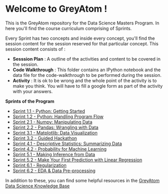 # Welcome to GreyAtom !

This is the GreyAtom repository for the Data Science Masters Program. In here you'll find the course curriculum comprising of Sprints. 

Every Sprint has two concepts and inside every concept, you'll find the session content for the session reserved for that particular concept. This session content consists of :

- **Sesssion Plan** :   A outline of the activities and content to be covered in the session.
- **Code Walkthrough** :  This folder contains an IPython notebook and the data file for the code-walkthrough to be performed during the session. 
- **Activity** : It is ok to be wrong and the whole point of the activity is to make you think. You will have to fill a google form as part of the activity with your answers.

**Sprints of the Program**
- [Sprint 1.1 - Python: Getting Started](https://github.com/commit-live-students/GLabs_DSMX/blob/master/Sprint%201%20Python%20Fundamentals/1.1%20-%20Python_%20Getting%20Started/Sprint%201.1%20-%20Python%20Getting%20Started.md)
- [Sprint 1.2 - Python: Handling Program Flow](https://github.com/commit-live-students/GLabs_DSMX/blob/master/Sprint%201%20Python%20Fundamentals/1.2_%20Python_%20Handling%20Program%20Flow/Sprint%201.2%20-%20Python%20-%20Handling%20Program%20Flow.md)
- [Sprint 2.1 - Numpy: Manipulating Data](https://github.com/commit-live-students/GLabs_DSMX/tree/master/Sprint%202%20NumPy%20and%20Pandas/2.1%20Manipulating%20Data%20Using%20Numpy)
- [Sprint 2.2 - Pandas: Wrangling with Data](https://github.com/commit-live-students/GLabs_DSMX/tree/master/Sprint%202%20NumPy%20and%20Pandas/2.2%20Data%20Wrangling%20with%20Pandas)
- [Sprint 3.1 - Matplotlib: Data Visualization](https://github.com/commit-live-students/GLabs_DSMX/tree/master/Sprint%203%20Data%20Visualization%20and%20Guided%20Hackathon/3.1%20-%20Data%20Visualization%20with%20Matplotlib)
- [Sprint 3.2 - Guided Hackathon](https://github.com/commit-live-students/GLabs_DSMX/tree/master/Sprint%203%20Data%20Visualization%20and%20Guided%20Hackathon/3.2%20-%20Guided%20Hackathon)
- [Sprint 4.1 - Descriptive Statistics: Summarizing Data](https://github.com/commit-live-students/GLabs_DSMX/blob/master/Sprint%204%20Statistics%20Foundations/4.1%20-%20Summarizing%20Data%20with%20Statistics/Sprint%204.1%20-%20Summarizing%20Data%20with%20Statistics.md)
- [Sprint 4.2 - Probability for Machine Learning](https://github.com/commit-live-students/GLabs_DSMX/blob/master/Sprint%204%20Statistics%20Foundations/4.2%20-%20Introduction%20to%20Probability/Sprint%204.2%20-%20Probability%20for%20Machine%20Learning.md)
- [Sprint 5.1 - Making Inference from Data](https://github.com/commit-live-students/GLabs_DSMX/blob/master/Sprint%205%20Advanced%20Statistics/5.1%20-%20Making%20Inference%20with%20Statistics/Sprint%205.1%20-%20Making%20Inference%20with%20Statistics.md)
- [Sprint 5.2 - Make Your First Prediction with Linear Regression](https://github.com/commit-live-students/GLabs_DSMX/tree/master/Sprint%205%20Advanced%20Statistics/5.2%20-%20Make%20Your%20First%20Prediction%20with%20Linear%20Regression)
- [Sprint 6.1 - Regularization](https://github.com/commit-live-students/GLabs_DSMX/tree/master/Sprint%206%20Data%20Processing%20and%20Prediction/6.1%20-%20Regularization)
- [Sprint 6.2 - EDA & Data Pre-processing](https://github.com/commit-live-students/GLabs_DSMX/tree/master/Sprint%206%20Data%20Processing%20and%20Prediction/6.2%20-%20EDA%20%26%20Data%20Pre-processing)

In addition to these, you can find some helpful resources in the [GreyAtom Data Science Knowledge Base](https://greyatomedutech.freshdesk.com/support/solutions)
